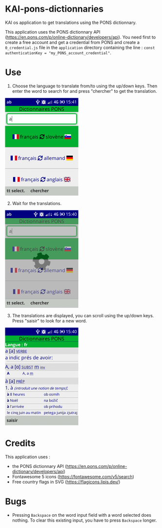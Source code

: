 # KAI-pons-dictionnaries
KAI os application to get translations using the PONS dictionnary.

This application uses the PONS dictionnary API (https://en.pons.com/p/online-dictionary/developers/api). You need first to create a free account and get a credential from PONS and create a `0_credential.js` file in the `application` directory containing the line : `const authenticationKey = "my_PONS_account_credential"`.

# Use
1) Choose the language to translate from/to using the up/down keys. Then enter the word to search for and press "chercher" to get the translation.  

![input screen](screen_copies/input_screen.png)  

2) Wait for the translations.  

![searching screen](screen_copies/searching_screen.png)  

3) The translations are displayed, you can scroll using the up/down keys. Press "saisir" to look for a new word.  

![translation screen](screen_copies/translation_screen.png)  

# Credits

This application uses :
- the PONS dictionnary API (https://en.pons.com/p/online-dictionary/developers/api)
- Fontawesome 5 icons (https://fontawesome.com/v5/search)
- Free country flags in SVG (https://flagicons.lipis.dev/)

# Bugs
- Pressing `Backspace` on the word input field with a word selected does nothing. To clear this existing input, you have to press `Backspace` longer.
